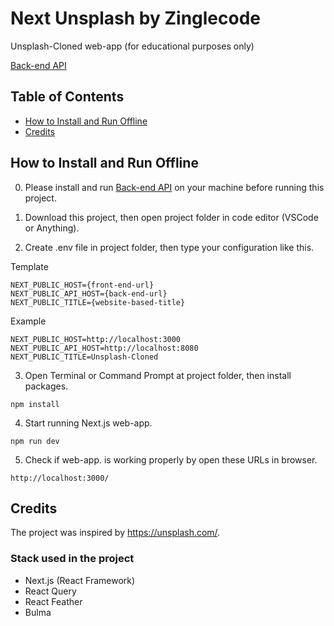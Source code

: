 # Next Unsplash by Zinglecode

Unsplash-Cloned web-app (for educational purposes only)

[Back-end API](https://github.com/potchangelo/express-unsplash/)

## Table of Contents

* [How to Install and Run Offline](#how-to-install-and-run-offline)
* [Credits](#credits)

## How to Install and Run Offline

0. Please install and run [Back-end API](https://github.com/potchangelo/express-unsplash/) on your machine before running this project.

1. Download this project, then open project folder in code editor (VSCode or Anything).

2. Create .env file in project folder, then type your configuration like this.

Template
```
NEXT_PUBLIC_HOST={front-end-url}
NEXT_PUBLIC_API_HOST={back-end-url}
NEXT_PUBLIC_TITLE={website-based-title}
```

Example
```
NEXT_PUBLIC_HOST=http://localhost:3000
NEXT_PUBLIC_API_HOST=http://localhost:8080
NEXT_PUBLIC_TITLE=Unsplash-Cloned
```

3. Open Terminal or Command Prompt at project folder, then install packages.

```
npm install
```

4. Start running Next.js web-app.

```
npm run dev
```

5. Check if web-app. is working properly by open these URLs in browser.

```
http://localhost:3000/
```

## Credits

The project was inspired by https://unsplash.com/.

### Stack used in the project

- Next.js (React Framework)
- React Query
- React Feather
- Bulma
